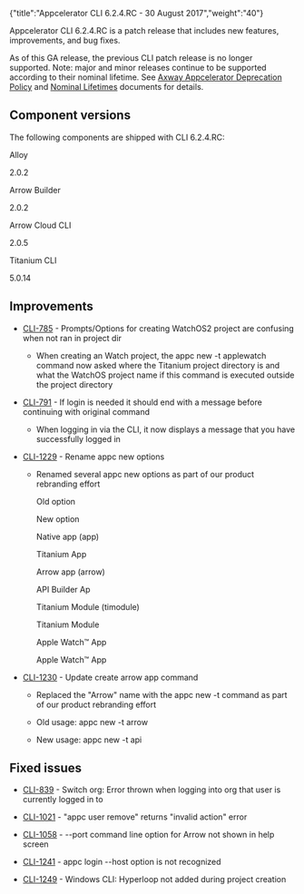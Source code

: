 {"title":"Appcelerator CLI 6.2.4.RC - 30 August 2017","weight":"40"} 

Appcelerator CLI 6.2.4.RC is a patch release that includes new features, improvements, and bug fixes.

As of this GA release, the previous CLI patch release is no longer supported. Note: major and minor releases continue to be supported according to their nominal lifetime. See [Axway Appcelerator Deprecation Policy](/docs/appc/AMPLIFY_Appcelerator_Services_Overview/Axway_Appcelerator_Deprecation_Policy/) and [Nominal Lifetimes](/docs/appc/AMPLIFY_Appcelerator_Services_Overview/Axway_Appcelerator_Product_Lifecycle/#NominalLifetimes) documents for details.

## Component versions

The following components are shipped with CLI 6.2.4.RC:

Alloy

2.0.2

Arrow Builder

2.0.2

Arrow Cloud CLI

2.0.5

Titanium CLI

5.0.14

## Improvements

*   [CLI-785](https://jira.appcelerator.org/browse/CLI-785) - Prompts/Options for creating WatchOS2 project are confusing when not ran in project dir
    
    *   When creating an Watch project, the appc new -t applewatch command now asked where the Titanium project directory is and what the WatchOS project name if this command is executed outside the project directory
        
*   [CLI-791](https://jira.appcelerator.org/browse/CLI-791) - If login is needed it should end with a message before continuing with original command
    
    *   When logging in via the CLI, it now displays a message that you have successfully logged in
        
*   [CLI-1229](https://jira.appcelerator.org/browse/CLI-1229) - Rename appc new options
    
    *   Renamed several appc new options as part of our product rebranding effort
        
        Old option
        
        New option
        
        Native app (app)
        
        Titanium App
        
        Arrow app (arrow)
        
        API Builder Ap
        
        Titanium Module (timodule)
        
        Titanium Module
        
        Apple Watch™ App
        
        Apple Watch™ App
        
*   [CLI-1230](https://jira.appcelerator.org/browse/CLI-1230) - Update create arrow app command
    
    *   Replaced the "Arrow" name with the appc new -t command as part of our product rebranding effort
        
    *   Old usage: appc new -t arrow
        
    *   New usage: appc new -t api
        

## Fixed issues

*   [CLI-839](https://jira.appcelerator.org/browse/CLI-839) - Switch org: Error thrown when logging into org that user is currently logged in to
    
*   [CLI-1021](https://jira.appcelerator.org/browse/CLI-1021) - "appc user remove" returns "invalid action" error
    
*   [CLI-1058](https://jira.appcelerator.org/browse/CLI-1058) - --port command line option for Arrow not shown in help screen
    
*   [CLI-1241](https://jira.appcelerator.org/browse/CLI-1241) - appc login --host option is not recognized
    
*   [CLI-1249](https://jira.appcelerator.org/browse/CLI-1249) - Windows CLI: Hyperloop not added during project creation